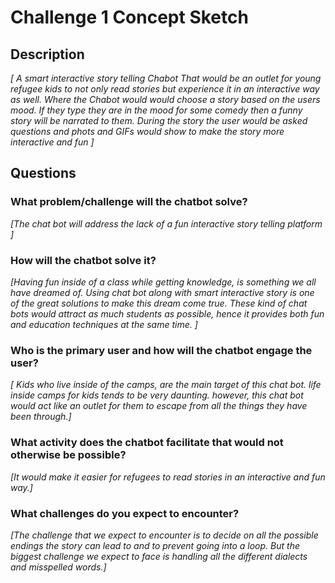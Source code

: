 # Challenge 1 Concept Sketch

## Description

*[ A smart interactive story telling Chabot 
That would be an outlet for young refugee kids to not only read stories but experience it in an interactive way as well.
Where the Chabot would would choose a story based on the users mood. If they type they are in the mood for some comedy then a funny story will be narrated to them.
During the story the user would be asked questions and phots and GIFs would show to make the story more interactive and fun
]*

## Questions

### What problem/challenge will the chatbot solve? 

*[The chat bot will address the lack of a fun interactive story telling platform ]*

### How will the chatbot solve it? 

*[Having fun inside of a class while getting knowledge, is something we all have dreamed of. Using chat bot along with smart interactive story is one of the great solutions to make this dream come true. These kind of chat bots would attract as much students as possible, hence it provides both fun and education techniques at the same time. ]*

### Who is the primary user and how will the chatbot engage the user?

*[ Kids who live inside of the camps, are the main target of this chat bot. life inside camps for kids tends to be very daunting. however, this chat bot would act like an outlet for them to escape  from all the things they have been through.]*

### What activity does the chatbot facilitate that would not otherwise be possible? 

*[It would make it easier for refugees to read stories in an interactive and fun way.]*

### What challenges do you expect to encounter?

*[The challenge that we expect to encounter is to decide on all the possible endings the story can lead to and to prevent going into a loop. But the biggest challenge we expect to face is handling all the different dialects and misspelled words.]*